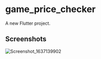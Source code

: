 # game_price_checker

A new Flutter project.

## Screenshots
![Screenshot_1637139902](https://user-images.githubusercontent.com/62277537/142183326-e265d83c-db00-4657-a9fc-da336c1a5dee.png)
